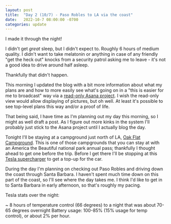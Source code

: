 ```yaml
---
layout: post
title:  "Day 2 (10/7) - Paso Robles to LA via the coast"
date:   2022-10-7 08:00:00 -0700
categories: update
---
```


I made it through the night!

I didn't get *great* sleep, but I didn't expect to. Roughly 6 hours of medium quality. I didn't want to take melatonin or anything in case of any friendly "get the heck out" knocks from a security patrol asking me to leave - it's not a good idea to drive around half asleep.

Thankfully that didn't happen.

This morning I updated the blog with a bit more information about what my plans are and how to more easily see what's going on in a "this is easier for me to broadcast" way via a [read-only Asana project](https://app.asana.com/read-only/Matt's-Road-Trip/112522539809863/ffb8be00864244d8ce778e53320ae2f9/list). I wish the read-only view would allow displaying of pictures, but oh well. At least it's possible to see top-level plans this way and/or a proof of life.

That being said, I have time as I'm planning out my day this morning, so I might as well draft a post. As I figure out more kinks in the system I'll probably just stick to the Asana project until I actually blog the day.

Tonight I'll be staying at a campground just north of LA, [Oak Flat Campground](https://goo.gl/maps/8TwoorqFKpTiRmMy7). This is one of those campgrounds that you can stay at with an America the Beautiful national park annual pass; thankfully I thought ahead to get one before the trip. Before I get there I'll be stopping at this [Tesla supercharger](https://goo.gl/maps/D58TgQ5eeWwUXknu5) to get a top-up for the car.

During the day I'm planning on checking out Paso Robles and driving down the coast through Santa Barbara. I haven't spent much time down on this part of the coast, so I'll see where the day takes me. I think I'd like to get in to Santa Barbara in early afternoon, so that's roughly my pacing.

Tesla stats over the night:

~ 8 hours of temperature control (66 degrees) to a night that was about 70-65 degrees overnight
Battery usage: 100-85% (15% usage for temp control), or about 2% per hour.

